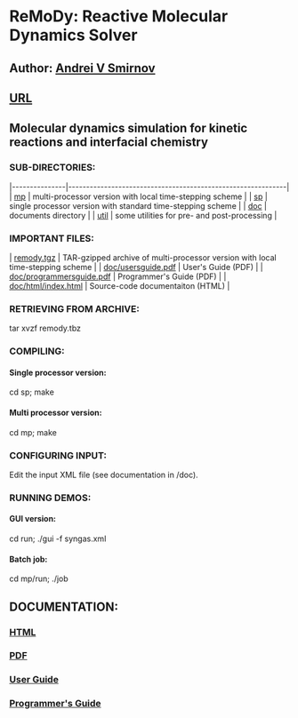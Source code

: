 # ReMoDy: Reactive Molecular Dynamics Solver

## Author: [Andrei V Smirnov](mailto:andrei.v.smirnov@gmail.com)

## [URL](http://galacticbubble.com/remody)

## Molecular dynamics simulation for kinetic reactions and interfacial chemistry

### SUB-DIRECTORIES:

|---------------|-------------------------------------------------------------|
| [mp](mp/)     | multi-processor version with local time-stepping scheme     |
| [sp](sp/)     | single processor version with standard time-stepping scheme |
| [doc](doc/)   | documents directory                                         |
| [util](util/) | some utilities for pre- and post-processing                 |

### IMPORTANT FILES:

| [remody.tgz](remody.tgz)               | TAR-gzipped archive of multi-processor version with local time-stepping scheme |
| [doc/usersguide.pdf](remody.tgz)       | User's Guide (PDF)                                                             |
| [doc/programmersguide.pdf](remody.tgz) | Programmer's Guide (PDF)                                                       |
| [doc/html/index.html](remody.tgz)      | Source-code documentaiton (HTML)                                               |

### RETRIEVING FROM ARCHIVE:

tar xvzf remody.tbz

### COMPILING:

#### Single processor version:

cd sp; make

#### Multi processor version:

cd mp; make


### CONFIGURING INPUT:

Edit the input XML file (see documentation in /doc).


### RUNNING DEMOS:

#### GUI version:

cd run; ./gui -f syngas.xml


#### Batch job:

cd mp/run; ./job

## DOCUMENTATION:

### [HTML](http://galacticbubble.com/remody/doc/html/index.html)

### [PDF](doc)

### [User Guide](doc/usersguide.pdf)

### [Programmer's Guide](doc/programmersguide.pdf)


